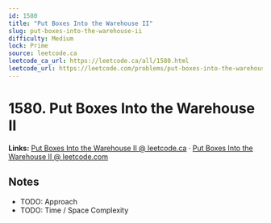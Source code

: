 ```yaml
--- 
id: 1580
title: "Put Boxes Into the Warehouse II"
slug: put-boxes-into-the-warehouse-ii
difficulty: Medium
lock: Prime
source: leetcode.ca
leetcode_ca_url: https://leetcode.ca/all/1580.html
leetcode_url: https://leetcode.com/problems/put-boxes-into-the-warehouse-ii/
---
```


# 1580. Put Boxes Into the Warehouse II

**Links:** [Put Boxes Into the Warehouse II @ leetcode.ca](https://leetcode.ca/all/1580.html) · [Put Boxes Into the Warehouse II @ leetcode.com](https://leetcode.com/problems/put-boxes-into-the-warehouse-ii/)

## Notes
- TODO: Approach
- TODO: Time / Space Complexity
